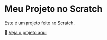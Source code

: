# Meu Projeto no Scratch

Este é um projeto feito no Scratch.

🔗 [Veja o projeto aqui](https://scratch.mit.edu/projects/123456789/)
